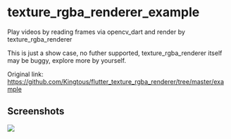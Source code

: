 # texture_rgba_renderer_example

Play videos by reading frames via opencv_dart and render by texture_rgba_renderer

This is just a show case, no futher supported, texture_rgba_renderer itself may be buggy,
explore more by yourself.

Original link: https://github.com/Kingtous/flutter_texture_rgba_renderer/tree/master/example

## Screenshots

![](texture_renderer/texture_rgba_renderer.gif)
